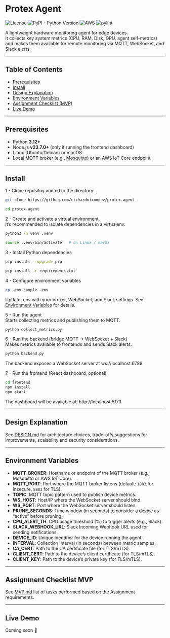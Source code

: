 # Protex Agent
![License](https://img.shields.io/badge/license-MIT-green)
![PyPI - Python Version](https://img.shields.io/badge/python-3.12%2B-blue)
![AWS](https://img.shields.io/badge/AWS-%23FF9900.svg?&logo=amazon-aws&logoColor=white)
![pylint](https://img.shields.io/badge/PyLint-10.00-brightgreen?logo=python&logoColor=white)


A lightweight hardware monitoring agent for edge devices.  
It collects key system metrics (CPU, RAM, Disk, GPU, agent self-metrics) and makes them available for remote monitoring via MQTT, WebSocket, and Slack alerts.

---

## Table of Contents
- [Prerequisites](#prerequisites)
- [Install](#install)
- [Design Explanation](#design-explanation)
- [Environment Variables](#environment-variables)
- [Assignment Checklist (MVP)](#assignment-checklist-mvp)
- [Live Demo](#live-demo)

---

## Prerequisites
- Python **3.12+**
- Node.js **v23.7.0+** (only if running the frontend dashboard)
- Linux (Ubuntu/Debian) or macOS  
- Local MQTT broker (e.g., [Mosquitto](https://mosquitto.org/)) or an AWS IoT Core endpoint

---

## Install

1 - Clone repositoy and cd to the directory:
```bash
git clone https://github.com/richardnixondev/protex-agent

cd protex-agent
```
2 - Create and activate a virtual environment. </br>
It’s recommended to isolate dependencies in a virtualenv:
```bash
python3 -m venv .venv

source .venv/bin/activate   # on Linux / macOS
```
3 - Install Python dependencies
```bash
pip install --upgrade pip

pip install -r requirements.txt
```
4 - Configure environment variables
```bash
cp .env.sample .env
```
Update .env with your broker, WebSocket, and Slack settings.
See [Environment Variables](#-environment-variables) for details.

5 - Run the agent </br>
Starts collecting metrics and publishing them to MQTT.
```bash
python collect_metrics.py
```
6 - Run the backend (bridge MQTT → WebSocket + Slack)</br>
Makes metrics available to frontends and sends Slack alerts.
```bash
python backend.py
```
The backend exposes a WebSocket server at ws://localhost:6789

7 - Run the frontend (React dashboard, optional)
```bash
cd frontend
npm install
npm start
```

The dashboard will be available at: http://localhost:5173

---

## Design Explanation

See [DESIGN.md](./docs/DESIGN.md) for architecture choices, trade-offs,suggestions for improvements, scalability and security considerations.

---

## Environment Variables

- **MQTT_BROKER**: Hostname or endpoint of the MQTT broker (e.g., Mosquitto or AWS IoT Core).  
- **MQTT_PORT**: Port where the MQTT broker listens (default: `1883` for insecure, `8883` for TLS).  
- **TOPIC**: MQTT topic pattern used to publish device metrics.  
- **WS_HOST**: Host/IP where the WebSocket server should bind.  
- **WS_PORT**: Port where the WebSocket server should listen.  
- **PRUNE_SECONDS**: Time window (in seconds) to consider a device as “active” before pruning.  
- **CPU_ALERT_TH**: CPU usage threshold (%) to trigger alerts (e.g., Slack).  
- **SLACK_WEBHOOK_URL**: Slack Incoming Webhook URL used for sending notifications.  
- **DEVICE_ID**: Unique identifier for the device running the agent.  
- **INTERVAL**: Collection interval (in seconds) between metric samples.  
- **CA_CERT**: Path to the CA certificate file (for TLS/mTLS).  
- **CLIENT_CERT**: Path to the device’s client certificate (for TLS/mTLS).  
- **CLIENT_KEY**: Path to the device’s private key (for TLS/mTLS).  

---

## Assignment Checklist MVP

See [MVP.md](./docs/MVP.md) list of tasks performed based on the Assignment requirements.

---

## Live Demo

Coming soon 🚀
